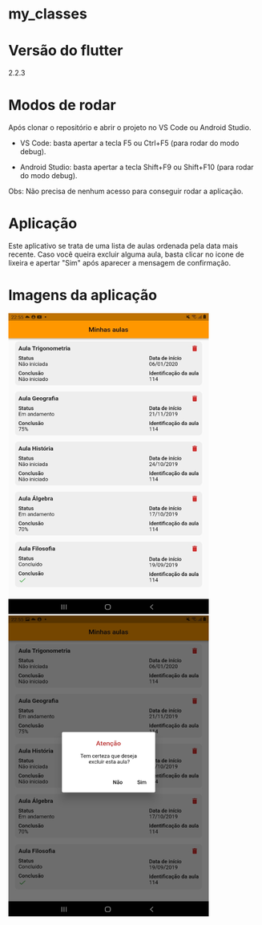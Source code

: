 # my_classes

# Versão do flutter
 2.2.3

# Modos de rodar
Após clonar o repositório e abrir o projeto no VS Code ou Android Studio.

 - VS Code:
basta apertar a tecla F5 ou Ctrl+F5 (para rodar do modo debug).

 - Android Studio:
basta apertar a tecla Shift+F9 ou Shift+F10 (para rodar do modo debug).

 Obs: Não precisa de nenhum acesso para conseguir rodar a aplicação.

# Aplicação
Este aplicativo se trata de uma lista de aulas ordenada pela data mais recente.
Caso você queira excluir alguma aula, basta clicar no icone de lixeira e 
apertar "Sim" após aparecer a mensagem de confirmação.

# Imagens da aplicação

<img src="github/image_1.jpg" width="400" height="600">
<img src="github/image_2.jpg" width="400" height="600">